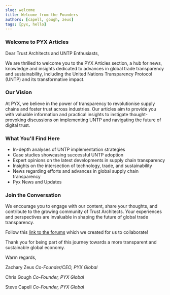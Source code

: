 ```yaml
---
slug: welcome
title: Welcome from the Founders
authors: [capell, gough, zeus]
tags: [pyx, hello]
---
```


### Welcome to PYX Articles

Dear Trust Architects and UNTP Enthusiasts,

We are thrilled to welcome you to the PYX Articles section, a hub for news, knowledge and insights dedicated to advances in global trade transparency and sustainability, including the United Nations Transparency Protocol (UNTP) and its transformative impact.
<!-- truncate -->
### Our Vision

At PYX, we believe in the power of transparency to revolutionise supply chains and foster trust across industries. Our articles aim to provide you with valuable information and practical insights to instigate thought-provoking discussions on implementing UNTP and navigating the future of digital trust.

### What You'll Find Here

- In-depth analyses of UNTP implementation strategies
- Case studies showcasing successful UNTP adoption
- Expert opinions on the latest developments in supply chain transparency
- Insights on the intersection of technology, trade, and sustainability
- News regarding efforts and advances in global supply chain transparency
- Pyx News and Updates

### Join the Conversation

We encourage you to engage with our content, share your thoughts, and contribute to the growing community of Trust Architects. Your experiences and perspectives are invaluable in shaping the future of global trade transparency.

Follow this [link to the forums](https://forum.pyx.io/) which we created for us to collaborate!

Thank you for being part of this journey towards a more transparent and sustainable global economy.

Warm regards,

Zachary Zeus
*Co-Founder/CEO, PYX Global*

Chris Gough
*Co-Founder, PYX Global*

Steve Capell
*Co-Founder, PYX Global*